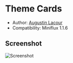 Theme Cards
===========

- Author: [Augustin Lacour](https://github.com/gugu4-9)
- Compatibility: Miniflux 1.1.6

Screenshot
----------

![Screenshot](http://mrlacour.fr/img/miniflux.png)

